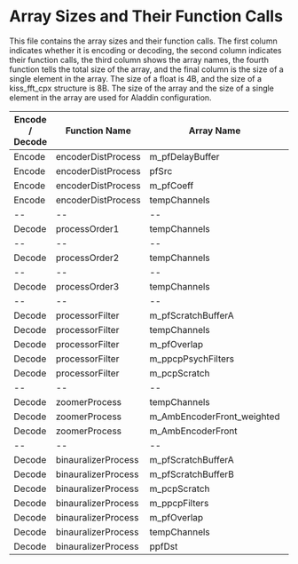 # Array Sizes and Their Function Calls

This file contains the array sizes and their function calls. The first column indicates whether it is encoding or decoding, the second column indicates their function calls, the third column shows the array names, the fourth function tells the total size of the array, and the final column is the size of a single element in the array. The size of a float is 4B, and the size of a kiss_fft_cpx structure is 8B. The size of the array and the size of a single element in the array are used for Aladdin configuration.

| Encode / Decode | Function Name | Array Name | Total Size | Element size |
|-----------------|---------------|------------|------------|--------------|
| Encode | encoderDistProcess | m_pfDelayBuffer | 83720 | 4 |
| Encode | encoderDistProcess | pfSrc | 4096 | 4 |
| Encode | encoderDistProcess | m_pfCoeff | 64 | 4 |
| Encode | encoderDistProcess | tempChannels | 65536 | 4 |
|--|--|--|--|--|
| Decode | processOrder1 | tempChannels | 12288 | 4 |
|--|--|--|--|--|
| Decode | processOrder2 | tempChannels | 20480 | 4 |
|--|--|--|--|--|
| Decode | processOrder3 | tempChannels | 28672 | 4 |
|--|--|--|--|--|
| Decode | processorFilter | m_pfScratchBufferA | 8192 | 4 |
| Decode | processorFilter | tempChannels | 65536 | 4 |
| Decode | processorFilter | m_pfOverlap | 6400 | 4 |
| Decode | processorFilter | m_ppcpPsychFilters | 32800 | 8 |
| Decode | processorFilter | m_pcpScratch | 8200 | 8 |
|--|--|--|--|--|
| Decode | zoomerProcess | tempChannels | 65536 | 4 |
| Decode | zoomerProcess | m_AmbEncoderFront_weighted | 64 | 4 |
| Decode | zoomerProcess | m_AmbEncoderFront | 64 | 4 |
|--|--|--|--|--|
| Decode | binauralizerProcess | m_pfScratchBufferA | 8192 | 4 |
| Decode | binauralizerProcess | m_pfScratchBufferB | 8192 | 4 |
| Decode | binauralizerProcess | m_pcpScratch | 8200 | 8 |
| Decode | binauralizerProcess | m_ppcpFilters | 262400 | 8 |
| Decode | binauralizerProcess | m_pfOverlap | 1112 | 4 |
| Decode | binauralizerProcess | tempChannels | 65536 | 4 |
| Decode | binauralizerProcess | ppfDst | 8192 | 4 |
